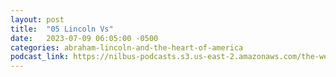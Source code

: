 ```yaml
---
layout: post
title:  "05 Lincoln Vs"
date:   2023-07-09 06:05:00 -0500
categories: abraham-lincoln-and-the-heart-of-america
podcast_link: https://nilbus-podcasts.s3.us-east-2.amazonaws.com/the-well-trained-mind/Abraham%20Lincoln%20and%20the%20Heart%20of%20America/05%20Lincoln%20Vs.%20Douglas.mp3
---
```

